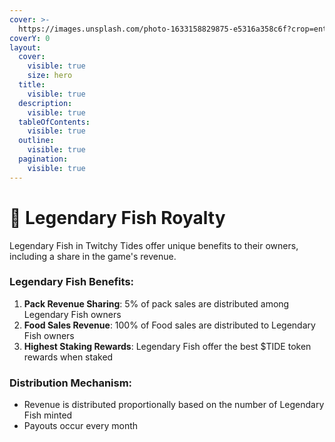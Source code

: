 ```yaml
---
cover: >-
  https://images.unsplash.com/photo-1633158829875-e5316a358c6f?crop=entropy&cs=srgb&fm=jpg&ixid=M3wxOTcwMjR8MHwxfHNlYXJjaHwxfHxwcm9maXR8ZW58MHx8fHwxNzE5MTczMjUxfDA&ixlib=rb-4.0.3&q=85
coverY: 0
layout:
  cover:
    visible: true
    size: hero
  title:
    visible: true
  description:
    visible: true
  tableOfContents:
    visible: true
  outline:
    visible: true
  pagination:
    visible: true
---
```


# 👑 Legendary Fish Royalty

Legendary Fish in Twitchy Tides offer unique benefits to their owners, including a share in the game's revenue.

### Legendary Fish Benefits:

1. **Pack Revenue Sharing**: 5% of pack sales are distributed among Legendary Fish owners
2. **Food Sales Revenue**: 100% of Food sales are distributed to Legendary Fish owners
3. **Highest Staking Rewards**: Legendary Fish offer the best $TIDE token rewards when staked

### Distribution Mechanism:

* Revenue is distributed proportionally based on the number of Legendary Fish minted
* Payouts occur every month
